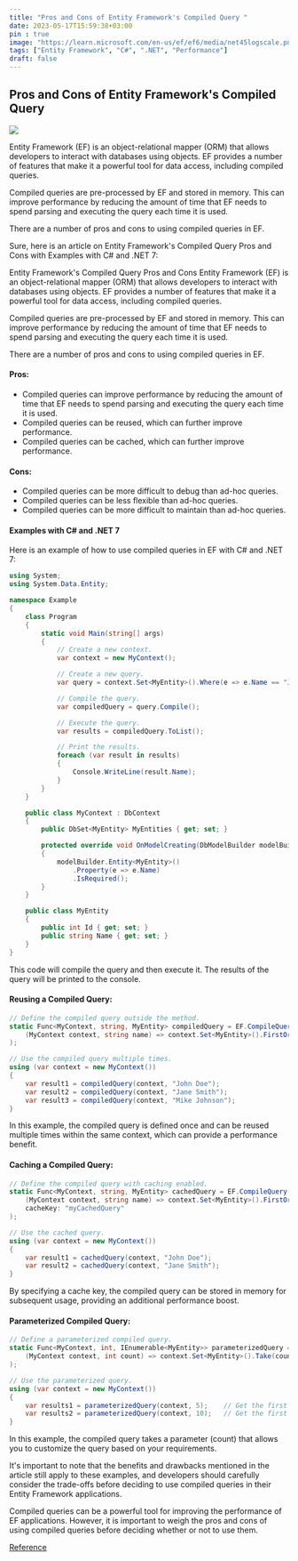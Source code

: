 ```yaml
---
title: "Pros and Cons of Entity Framework's Compiled Query "
date: 2023-05-17T15:59:38+03:00
pin : true
image: "https://learn.microsoft.com/en-us/ef/ef6/media/net45logscale.png"
tags: ["Entity Framework", "C#", ".NET", "Performance"]
draft: false
---
```


## Pros and Cons of Entity Framework's Compiled Query

![](https://learn.microsoft.com/en-us/ef/ef6/media/net45logscale.png)

Entity Framework (EF) is an object-relational mapper (ORM) that allows developers to interact with databases using objects. EF provides a number of features that make it a powerful tool for data access, including compiled queries.

Compiled queries are pre-processed by EF and stored in memory. This can improve performance by reducing the amount of time that EF needs to spend parsing and executing the query each time it is used.

There are a number of pros and cons to using compiled queries in EF.


Sure, here is an article on Entity Framework's Compiled Query Pros and Cons with Examples with C# and .NET 7:

Entity Framework's Compiled Query Pros and Cons
Entity Framework (EF) is an object-relational mapper (ORM) that allows developers to interact with databases using objects. EF provides a number of features that make it a powerful tool for data access, including compiled queries.

Compiled queries are pre-processed by EF and stored in memory. This can improve performance by reducing the amount of time that EF needs to spend parsing and executing the query each time it is used.

There are a number of pros and cons to using compiled queries in EF.

#### Pros:

- Compiled queries can improve performance by reducing the amount of time that EF needs to spend parsing and executing the query each time it is used.
- Compiled queries can be reused, which can further improve performance.
- Compiled queries can be cached, which can further improve performance.

#### Cons:

- Compiled queries can be more difficult to debug than ad-hoc queries.
- Compiled queries can be less flexible than ad-hoc queries.
- Compiled queries can be more difficult to maintain than ad-hoc queries.

#### Examples with C# and .NET 7

Here is an example of how to use compiled queries in EF with C# and .NET 7:

```csharp
using System;
using System.Data.Entity;

namespace Example
{
    class Program
    {
        static void Main(string[] args)
        {
            // Create a new context.
            var context = new MyContext();

            // Create a new query.
            var query = context.Set<MyEntity>().Where(e => e.Name == "John Doe");

            // Compile the query.
            var compiledQuery = query.Compile();

            // Execute the query.
            var results = compiledQuery.ToList();

            // Print the results.
            foreach (var result in results)
            {
                Console.WriteLine(result.Name);
            }
        }
    }

    public class MyContext : DbContext
    {
        public DbSet<MyEntity> MyEntities { get; set; }

        protected override void OnModelCreating(DbModelBuilder modelBuilder)
        {
            modelBuilder.Entity<MyEntity>()
                .Property(e => e.Name)
                .IsRequired();
        }
    }

    public class MyEntity
    {
        public int Id { get; set; }
        public string Name { get; set; }
    }
}
```
This code will compile the query and then execute it. The results of the query will be printed to the console.

#### Reusing a Compiled Query:

```csharp
// Define the compiled query outside the method.
static Func<MyContext, string, MyEntity> compiledQuery = EF.CompileQuery(
    (MyContext context, string name) => context.Set<MyEntity>().FirstOrDefault(e => e.Name == name)
);

// Use the compiled query multiple times.
using (var context = new MyContext())
{
    var result1 = compiledQuery(context, "John Doe");
    var result2 = compiledQuery(context, "Jane Smith");
    var result3 = compiledQuery(context, "Mike Johnson");
}
```
In this example, the compiled query is defined once and can be reused multiple times within the same context, which can provide a performance benefit.

#### Caching a Compiled Query:
 
```csharp
// Define the compiled query with caching enabled.
static Func<MyContext, string, MyEntity> cachedQuery = EF.CompileQuery(
    (MyContext context, string name) => context.Set<MyEntity>().FirstOrDefault(e => e.Name == name),
    cacheKey: "myCachedQuery"
);

// Use the cached query.
using (var context = new MyContext())
{
    var result1 = cachedQuery(context, "John Doe");
    var result2 = cachedQuery(context, "Jane Smith");
}
```

By specifying a cache key, the compiled query can be stored in memory for subsequent usage, providing an additional performance boost.

#### Parameterized Compiled Query:
    
```csharp
// Define a parameterized compiled query.
static Func<MyContext, int, IEnumerable<MyEntity>> parameterizedQuery = EF.CompileQuery(
    (MyContext context, int count) => context.Set<MyEntity>().Take(count)
);

// Use the parameterized query.
using (var context = new MyContext())
{
    var results1 = parameterizedQuery(context, 5);    // Get the first 5 entities.
    var results2 = parameterizedQuery(context, 10);   // Get the first 10 entities.
}
```

In this example, the compiled query takes a parameter (count) that allows you to customize the query based on your requirements.

It's important to note that the benefits and drawbacks mentioned in the article still apply to these examples, and developers should carefully consider the trade-offs before deciding to use compiled queries in their Entity Framework applications. 

Compiled queries can be a powerful tool for improving the performance of EF applications. However, it is important to weigh the pros and cons of using compiled queries before deciding whether or not to use them.

[Reference](https://docs.microsoft.com/en-us/ef/ef6/fundamentals/performance/perf-whitepaper#compiled-queries)


